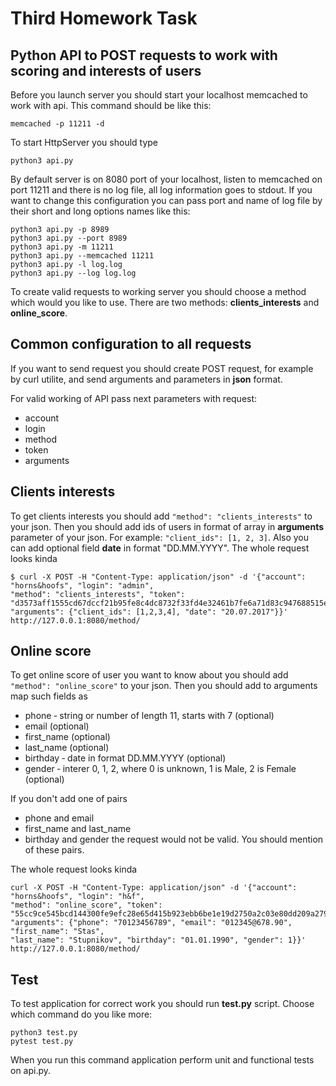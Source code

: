 # Third Homework Task
## Python API to POST requests to work with scoring and interests of users

Before you launch server you should start your localhost memcached to work with api. This command should be like this:
```
memcached -p 11211 -d
```

To start HttpServer you should type 
```
python3 api.py 
```
By default server is on 8080 port of your localhost, listen to memcached on port 11211 and there is no log file, all log information goes to stdout.
If you want to change this configuration you can pass port and name of log file by their short and long options names like this:
```
python3 api.py -p 8989
python3 api.py --port 8989
python3 api.py -m 11211
python3 api.py --memcached 11211
python3 api.py -l log.log
python3 api.py --log log.log
```

To create valid requests to working server you should choose a method which would you like to use.
There are two methods: **clients_interests** and **online_score**.

## Common configuration to all requests

If you want to send request you should create POST request, for example by curl utilite, and send arguments and
parameters in **json** format.

For valid working of API pass next parameters with request:

* account
* login
* method 
* token
* arguments

## Clients interests

To get clients interests you should add ```"method": "clients_interests"``` to your json. Then you should add ids of
users in format of array in **arguments** parameter of your json. For example: ```"client_ids": [1, 2, 3]```. Also you can
add optional field **date** in format "DD.MM.YYYY". The whole request looks kinda
```
$ curl -X POST -H "Content-Type: application/json" -d '{"account": "horns&hoofs", "login": "admin",
"method": "clients_interests", "token":
"d3573aff1555cd67dccf21b95fe8c4dc8732f33fd4e32461b7fe6a71d83c947688515e36774c00fb630b039fe2223c991f045f13f2",
"arguments": {"client_ids": [1,2,3,4], "date": "20.07.2017"}}' http://127.0.0.1:8080/method/
```

## Online score

To get online score of user you want to know about you should add ```"method": "online_score"``` to your json. Then you
should add to arguments map such fields as

* phone ‐ string or number of length 11, starts with 7 (optional)
* email (optional)
* first_name (optional)
* last_name (optional)
* birthday ‐ date in format DD.MM.YYYY (optional)
* gender ‐ interer 0, 1, 2, where 0 is unknown, 1 is Male, 2 is Female (optional)

If you don't add one of pairs
* phone and email
* first_name and last_name
* birthday and gender
the request would not be valid. You should mention of these pairs.

The whole request looks kinda
```
curl -X POST -H "Content-Type: application/json" -d '{"account": "horns&hoofs", "login": "h&f",
"method": "online_score", "token":
"55cc9ce545bcd144300fe9efc28e65d415b923ebb6be1e19d2750a2c03e80dd209a27954dca045e5bb12418e7d89b6d718a9e35af3",
"arguments": {"phone": "70123456789", "email": "012345@678.90", "first_name": "Stas",
"last_name": "Stupnikov", "birthday": "01.01.1990", "gender": 1}}' http://127.0.0.1:8080/method/
```
## Test

To test application for correct work you should run **test.py** script. Choose which command do you like more:
```
python3 test.py 
pytest test.py
```
When you run this command application perform unit and functional tests on api.py.
